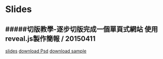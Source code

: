 # Slides
#####切版教學-逐步切版完成一個單頁式網站
使用reveal.js製作簡報 / 20150411
--
[slides](http://alicewei.github.io/slides_20150411/)
[download Psd](http://goo.gl/FX5rWa)
[download sample](XXX)